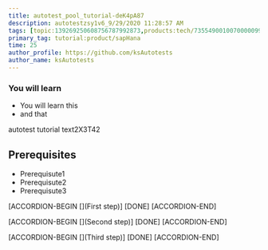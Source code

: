 ```yaml
---
title: autotest_pool_tutorial-deK4pA87
description: autotestzsy1v6_9/29/2020 11:28:57 AM
tags: [topic:139269250608756787992873,products:tech/73554900100700000996,tutorial:experience/advanced]
primary_tag: tutorial:product/sapHana
time: 25
author_profile: https://github.com/ksAutotests
author_name: ksAutotests
---
```

### You will learn
- You will learn this
- and that

autotest tutorial text2X3T42

## Prerequisites
- Prerequisute1
- Prerequisute2
- Prerequisute3

[ACCORDION-BEGIN [](First step)]
[DONE]
[ACCORDION-END]

[ACCORDION-BEGIN [](Second step)]
[DONE]
[ACCORDION-END]

[ACCORDION-BEGIN [](Third step)]
[DONE]
[ACCORDION-END]

